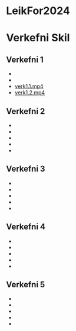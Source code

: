 # LeikFor2024

# Verkefni Skil

## Verkefni 1
-
-
- [verk1.1.mp4](https://github.com/LukasH602/LeikFor2024/blob/main/verk1.1.mp4)
- [verk1.2.mp4](https://github.com/LukasH602/LeikFor2024/blob/main/verk1.2.mp4)

## Verkefni 2
-
-
-
-
-

## Verkefni 3
-
-
-
-
-

## Verkefni 4
-
-
-
-
-

## Verkefni 5
-
-
-
-
-

